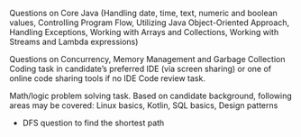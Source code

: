 Questions on Core Java
(Handling date, time, text, numeric and boolean values, Controlling Program Flow, Utilizing Java Object-Oriented
Approach, Handling Exceptions, Working with Arrays and Collections, Working with Streams and Lambda expressions)

Questions on Concurrency, Memory Management and Garbage Collection
Coding task in candidate’s preferred IDE (via screen sharing) or one of online code sharing tools if no IDE
Code review task.

Math/logic problem solving task.
Based on candidate background, following areas may be covered: Linux basics, Kotlin, SQL basics, Design patterns

- DFS question to find the shortest path

